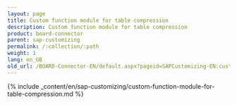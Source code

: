 ```yaml
---
layout: page
title: Custom function module for table compression
description: Custom function module for table compression
product: board-connector
parent: sap-customizing
permalink: /:collection/:path
weight: 1
lang: en_GB
old_url: /BOARD-Connector-EN/default.aspx?pageid=SAPCustomizing-EN:custom-function-module-for-table-compression
---
```


{% include _content/en/sap-customizing/custom-function-module-for-table-compression.md  %}